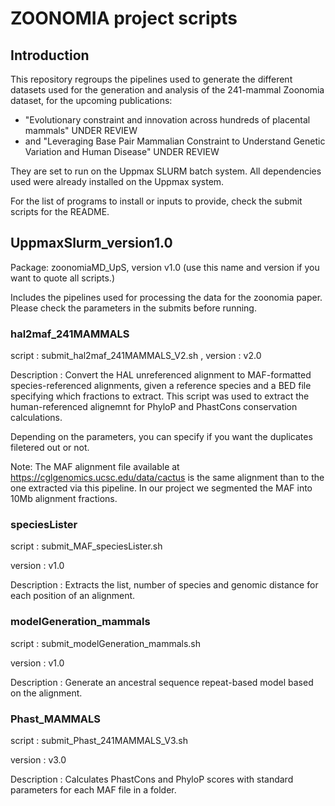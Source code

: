 # ZOONOMIA project scripts 

## Introduction

This repository regroups the pipelines used to generate the different datasets used for the generation and analysis of the 241-mammal Zoonomia dataset, for the upcoming publications: 
- "Evolutionary constraint and innovation across hundreds of placental mammals" UNDER REVIEW
- and "Leveraging Base Pair Mammalian Constraint to Understand Genetic Variation and Human Disease" UNDER REVIEW

They are set to run on the Uppmax SLURM batch system. All dependencies used were already installed on the Uppmax system.

For the list of programs to install or inputs to provide, check the submit scripts for the README.

## UppmaxSlurm_version1.0

Package: zoonomiaMD_UpS, version v1.0 (use this name and version if you want to quote all scripts.)

Includes the pipelines used for processing the data for the zoonomia paper. Please check the parameters in the submits before running. 

### hal2maf_241MAMMALS

script : submit_hal2maf_241MAMMALS_V2.sh , version : v2.0

Description : Convert the HAL unreferenced alignment to MAF-formatted species-referenced alignments, given a reference species and a BED file specifying which fractions to extract. This script was used to extract the human-referenced alignemnt for PhyloP and PhastCons conservation calculations. 

Depending on the parameters, you can specify if you want the duplicates filetered out or not.

Note: The MAF alignment file available at https://cglgenomics.ucsc.edu/data/cactus is the same alignment than to the one extracted via this pipeline. In our project we segmented the MAF into 10Mb alignment fractions.

### speciesLister

script : submit_MAF_speciesLister.sh

version : v1.0

Description : Extracts the list, number of species and genomic distance for each position of an alignment.

### modelGeneration_mammals

script : submit_modelGeneration_mammals.sh

version : v1.0

Description : Generate an ancestral sequence repeat-based model based on the alignment.

### Phast_MAMMALS

script : submit_Phast_241MAMMALS_V3.sh

version : v3.0

Description : Calculates PhastCons and PhyloP scores with standard parameters for each MAF file in a folder.

